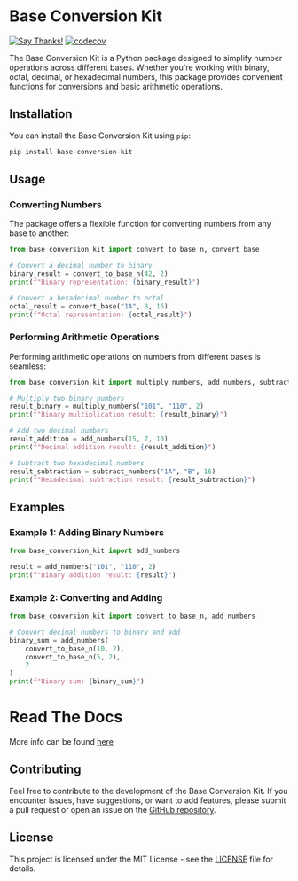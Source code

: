 # Base Conversion Kit

[![Say Thanks!](https://img.shields.io/badge/Say%20Thanks-!-1EAEDB.svg)](https://saythanks.io/to/porfanid)
[![codecov](https://codecov.io/github/porfanid/base-conversion-kit/graph/badge.svg?token=T9DNofKwo2)](https://codecov.io/gh/porfanid/base-conversion-kit)


The Base Conversion Kit is a Python package designed to simplify number operations across different bases. Whether you're working with binary, octal, decimal, or hexadecimal numbers, this package provides convenient functions for conversions and basic arithmetic operations.

## Installation

You can install the Base Conversion Kit using `pip`:

```bash
pip install base-conversion-kit
```

## Usage

### Converting Numbers

The package offers a flexible function for converting numbers from any base to another:

```python
from base_conversion_kit import convert_to_base_n, convert_base

# Convert a decimal number to binary
binary_result = convert_to_base_n(42, 2)
print(f"Binary representation: {binary_result}")

# Convert a hexadecimal number to octal
octal_result = convert_base("1A", 8, 16)
print(f"Octal representation: {octal_result}")
```

### Performing Arithmetic Operations

Performing arithmetic operations on numbers from different bases is seamless:

```python
from base_conversion_kit import multiply_numbers, add_numbers, subtract_numbers

# Multiply two binary numbers
result_binary = multiply_numbers("101", "110", 2)
print(f"Binary multiplication result: {result_binary}")

# Add two decimal numbers
result_addition = add_numbers(15, 7, 10)
print(f"Decimal addition result: {result_addition}")

# Subtract two hexadecimal numbers
result_subtraction = subtract_numbers("1A", "B", 16)
print(f"Hexadecimal subtraction result: {result_subtraction}")
```

## Examples

### Example 1: Adding Binary Numbers

```python
from base_conversion_kit import add_numbers

result = add_numbers("101", "110", 2)
print(f"Binary addition result: {result}")
```

### Example 2: Converting and Adding

```python
from base_conversion_kit import convert_to_base_n, add_numbers

# Convert decimal numbers to binary and add
binary_sum = add_numbers(
    convert_to_base_n(10, 2),
    convert_to_base_n(5, 2),
    2
)
print(f"Binary sum: {binary_sum}")
```

# Read The Docs

More info can be found [here](https://base-conversion-kit.readthedocs.io)

## Contributing

Feel free to contribute to the development of the Base Conversion Kit. If you encounter issues, have suggestions, or want to add features, please submit a pull request or open an issue on the [GitHub repository](https://github.com/porfanid/base-conversion-kit).

## License

This project is licensed under the MIT License - see the [LICENSE](https://github.com/porfanid/base-conversion-kit/blob/master/LICENSE) file for details.